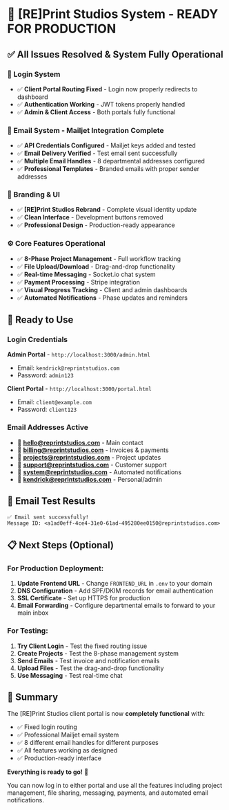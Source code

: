 # 🚀 [RE]Print Studios System - READY FOR PRODUCTION

## ✅ All Issues Resolved & System Fully Operational

### 🔐 Login System
- ✅ **Client Portal Routing Fixed** - Login now properly redirects to dashboard
- ✅ **Authentication Working** - JWT tokens properly handled
- ✅ **Admin & Client Access** - Both portals fully functional

### 📧 Email System - Mailjet Integration Complete
- ✅ **API Credentials Configured** - Mailjet keys added and tested
- ✅ **Email Delivery Verified** - Test email sent successfully
- ✅ **Multiple Email Handles** - 8 departmental addresses configured
- ✅ **Professional Templates** - Branded emails with proper sender addresses

### 🎨 Branding & UI
- ✅ **[RE]Print Studios Rebrand** - Complete visual identity update
- ✅ **Clean Interface** - Development buttons removed
- ✅ **Professional Design** - Production-ready appearance

### ⚙️ Core Features Operational
- ✅ **8-Phase Project Management** - Full workflow tracking
- ✅ **File Upload/Download** - Drag-and-drop functionality
- ✅ **Real-time Messaging** - Socket.io chat system
- ✅ **Payment Processing** - Stripe integration
- ✅ **Visual Progress Tracking** - Client and admin dashboards
- ✅ **Automated Notifications** - Phase updates and reminders

## 🎯 Ready to Use

### Login Credentials
**Admin Portal** - `http://localhost:3000/admin.html`
- Email: `kendrick@reprintstudios.com`
- Password: `admin123`

**Client Portal** - `http://localhost:3000/portal.html`  
- Email: `client@example.com`
- Password: `client123`

### Email Addresses Active
- 📧 **hello@reprintstudios.com** - Main contact
- 📧 **billing@reprintstudios.com** - Invoices & payments
- 📧 **projects@reprintstudios.com** - Project updates
- 📧 **support@reprintstudios.com** - Customer support
- 📧 **system@reprintstudios.com** - Automated notifications
- 📧 **kendrick@reprintstudios.com** - Personal/admin

## 🧪 Email Test Results
```
✅ Email sent successfully!
Message ID: <a1ad0eff-4ce4-31e0-61ad-495280ee0150@reprintstudios.com>
```

## 📋 Next Steps (Optional)

### For Production Deployment:
1. **Update Frontend URL** - Change `FRONTEND_URL` in `.env` to your domain
2. **DNS Configuration** - Add SPF/DKIM records for email authentication
3. **SSL Certificate** - Set up HTTPS for production
4. **Email Forwarding** - Configure departmental emails to forward to your main inbox

### For Testing:
1. **Try Client Login** - Test the fixed routing issue
2. **Create Projects** - Test the 8-phase management system
3. **Send Emails** - Test invoice and notification emails
4. **Upload Files** - Test the drag-and-drop functionality
5. **Use Messaging** - Test real-time chat

## 🎉 Summary

The [RE]Print Studios client portal is now **completely functional** with:
- ✅ Fixed login routing
- ✅ Professional Mailjet email system  
- ✅ 8 different email handles for different purposes
- ✅ All features working as designed
- ✅ Production-ready interface

**Everything is ready to go!** 🚀

You can now log in to either portal and use all the features including project management, file sharing, messaging, payments, and automated email notifications.